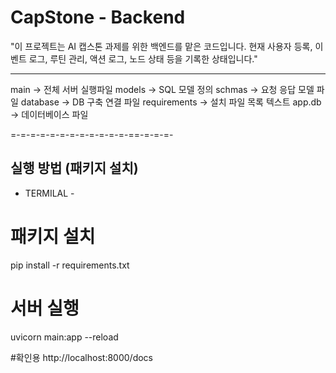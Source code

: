 # CapStone - Backend

"이 프로젝트는 AI 캡스톤 과제를 위한 백엔드를 맡은 코드입니다.
현재 사용자 등록, 이벤트 로그, 루틴 관리, 액션 로그, 노드 상태 등을
기록한 상태입니다."

--------------------------------
main -> 전체 서버 실행파일
models -> SQL 모델 정의
schmas -> 요청 응답 모델 파일
database -> DB 구축 연결 파일
requirements -> 설치 파일 목록 텍스트
app.db -> 데이터베이스 파일

=-=-=-=-=-=-=-=-=-=-=-=-==-=-=-=-
## 실행 방법 (패키지 설치)
- TERMILAL - 
# 패키지 설치
pip install -r requirements.txt

# 서버 실행
uvicorn main:app --reload

#확인용
http://localhost:8000/docs